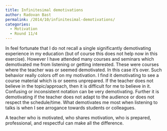 ```yaml
---
title: Infinitesimal demotivations
author: Radovan Bast
permalink: /2014/10/infinitesimal-demotivations/
categories:
  - Motivation
  - Round 11/4
---
```

In feel fortunate that I do not recall a single significantly demotivating experience in my education (but of course this does not help now in this exercise). However I have attended many courses and seminars which demotivated me from listening or getting interested. These were courses where the teacher was or seemed demotivated. In this case it&#8217;s over. Such behavior really colors off on my motivation. I find it demotivating to see a course material which is or seems unprepared. If the teacher does not believe in the topic/approach, then it is difficult for me to believe in it. Confusing or inconsistent notation can be very demotivating. Further it is demotivating if the teacher does not adapt to the audience or does not respect the schedule/time. What demotivates me most when listening to talks is when I see arrogance towards students or colleagues.

A teacher who is motivated, who shares motivation, who is prepared, professional, and respectful can make all the difference.
